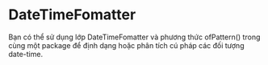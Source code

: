 # DateTimeFomatter
Bạn có thể sử dụng lớp DateTimeFomatter và phương thức ofPattern() trong cùng một package để định dạng hoặc phân tích cú pháp các đối tượng date-time. 
